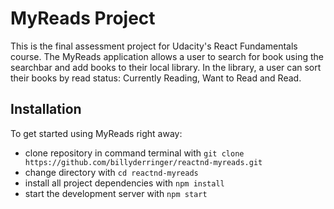 # MyReads Project

This is the final assessment project for Udacity's React Fundamentals course. The MyReads application allows a user to search for book using the searchbar and add books to their local library. In the library, a user can sort their books by read status: Currently Reading, Want to Read and Read.

## Installation

To get started using MyReads right away:

* clone repository in command terminal with `git clone https://github.com/billyderringer/reactnd-myreads.git`
* change directory with `cd reactnd-myreads`
* install all project dependencies with `npm install`
* start the development server with `npm start`